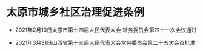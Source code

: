 # 太原市城乡社区治理促进条例

- 2021年2月10日太原市第十四届人民代表大会
常务委员会第四十一次会议通过

- 2021年3月31日山西省第十三届人民代表大会常务委员会第二十五次会议批准

<!-- INFO END -->
